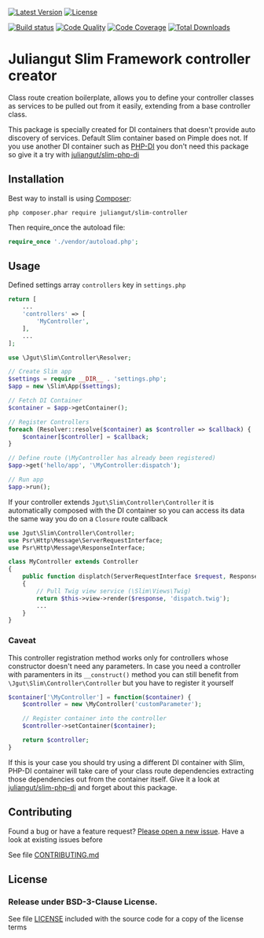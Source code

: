 [![Latest Version](https://img.shields.io/packagist/vpre/juliangut/slim-controller.svg?style=flat-square)](https://packagist.org/packages/juliangut/slim-controller)
[![License](https://img.shields.io/packagist/l/juliangut/slim-controller.svg?style=flat-square)](https://github.com/juliangut/slim-controller/blob/master/LICENSE)

[![Build status](https://img.shields.io/travis/juliangut/slim-controller.svg?style=flat-square)](https://travis-ci.org/juliangut/slim-controller)
[![Code Quality](https://img.shields.io/scrutinizer/g/juliangut/slim-controller.svg?style=flat-square)](https://scrutinizer-ci.com/g/juliangut/slim-controller)
[![Code Coverage](https://img.shields.io/scrutinizer/coverage/g/juliangut/slim-controller.svg?style=flat-square)](https://scrutinizer-ci.com/g/juliangut/slim-controller)
[![Total Downloads](https://img.shields.io/packagist/dt/juliangut/slim-controller.svg?style=flat-square)](https://packagist.org/packages/juliangut/slim-controller)

# Juliangut Slim Framework controller creator

Class route creation boilerplate, allows you to define your controller classes as services to be pulled out from it easily, extending from a base controller class.

This package is specially created for DI containers that doesn't provide auto discovery of services. Default Slim container based on Pimple does not. If you use another DI container such as [PHP-DI](https://github.com/PHP-DI/PHP-DI) you don't need this package so give it a try with [juliangut/slim-php-di](https://github.com/juliangut/slim-php-di)

## Installation

Best way to install is using [Composer](https://getcomposer.org/):

```
php composer.phar require juliangut/slim-controller
```

Then require_once the autoload file:

```php
require_once './vendor/autoload.php';
```

## Usage

Defined settings array `controllers` key in `settings.php`

```php
return [
    ...
    'controllers' => [
        'MyController',
    ],
    ...
];
```

```php
use \Jgut\Slim\Controller\Resolver;

// Create Slim app
$settings = require __DIR__ . 'settings.php';
$app = new \Slim\App($settings);

// Fetch DI Container
$container = $app->getContainer();

// Register Controllers
foreach (Resolver::resolve($container) as $controller => $callback) {
    $container[$controller] = $callback;
}

// Define route (\MyController has already been registered)
$app->get('hello/app', '\MyController:dispatch');

// Run app
$app->run();
```

If your controller extends `Jgut\Slim\Controller\Controller` it is automatically composed with the DI container so you can access its data the same way you do on a `Closure` route callback

```php
use Jgut\Slim\Controller\Controller;
use Psr\Http\Message\ServerRequestInterface;
use Psr\Http\Message\ResponseInterface;

class MyController extends Controller
{
    public function displatch(ServerRequestInterface $request, ResponseInterface $response, array $args)
    {
        // Pull Twig view service (\Slim\Views\Twig)
        return $this->view->render($response, 'dispatch.twig');
        ...
    }
}
```

### Caveat

This controller registration method works only for controllers whose constructor doesn't need any parameters. In case you need a controller with paramenters in its `__construct()` method you can still benefit from `\Jgut\Slim\Controller\Controller` but you have to register it yourself

```php
$container['\MyController'] = function($container) {
    $controller = new \MyController('customParameter');

    // Register container into the controller
    $controller->setContainer($container);

    return $controller;
}
```

If this is your case you should try using a different DI container with Slim, PHP-DI container will take care of your class route dependencies extracting those dependencies out from the container itself. Give it a look at [juliangut/slim-php-di](https://github.com/juliangut/slim-php-di) and forget about this package.

## Contributing

Found a bug or have a feature request? [Please open a new issue](https://github.com/juliangut/slim-controller/issues). Have a look at existing issues before

See file [CONTRIBUTING.md](https://github.com/juliangut/slim-controller/blob/master/CONTRIBUTING.md)

## License

### Release under BSD-3-Clause License.

See file [LICENSE](https://github.com/juliangut/slim-controller/blob/master/LICENSE) included with the source code for a copy of the license terms
